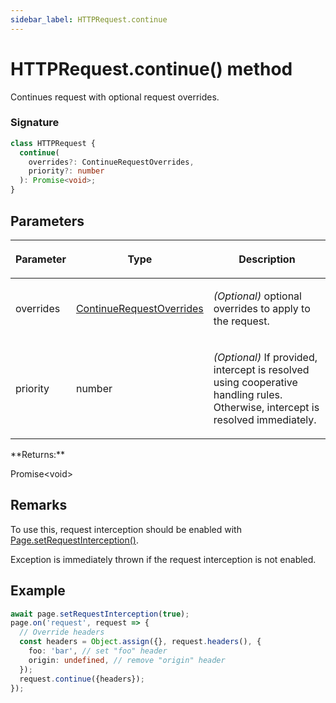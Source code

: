 ```yaml
---
sidebar_label: HTTPRequest.continue
---
```


# HTTPRequest.continue() method

Continues request with optional request overrides.

### Signature

```typescript
class HTTPRequest {
  continue(
    overrides?: ContinueRequestOverrides,
    priority?: number
  ): Promise<void>;
}
```

## Parameters

<table><thead><tr><th>

Parameter

</th><th>

Type

</th><th>

Description

</th></tr></thead>
<tbody><tr><td>

overrides

</td><td>

[ContinueRequestOverrides](./puppeteer.continuerequestoverrides.md)

</td><td>

_(Optional)_ optional overrides to apply to the request.

</td></tr>
<tr><td>

priority

</td><td>

number

</td><td>

_(Optional)_ If provided, intercept is resolved using cooperative handling rules. Otherwise, intercept is resolved immediately.

</td></tr>
</tbody></table>
**Returns:**

Promise&lt;void&gt;

## Remarks

To use this, request interception should be enabled with [Page.setRequestInterception()](./puppeteer.page.setrequestinterception.md).

Exception is immediately thrown if the request interception is not enabled.

## Example

```ts
await page.setRequestInterception(true);
page.on('request', request => {
  // Override headers
  const headers = Object.assign({}, request.headers(), {
    foo: 'bar', // set "foo" header
    origin: undefined, // remove "origin" header
  });
  request.continue({headers});
});
```
